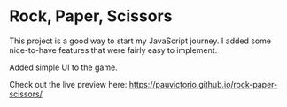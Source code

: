 # Rock, Paper, Scissors

This project is a good way to start my JavaScript journey. I added some nice-to-have features that were fairly easy to implement. 

Added simple UI to the game.

Check out the live preview here: https://pauvictorio.github.io/rock-paper-scissors/